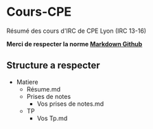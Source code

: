 # Cours-CPE
Résumé des cours d'IRC de CPE Lyon (IRC 13-16)

**Merci de respecter la norme [Markdown Github](https://github.com/adam-p/markdown-here/wiki/Markdown-Cheatsheet)**

## Structure a respecter
* Matiere
  - Résume.md
  - Prises de notes
    - Vos prises de notes.md
  - TP
    - Vos Tp.md
  
